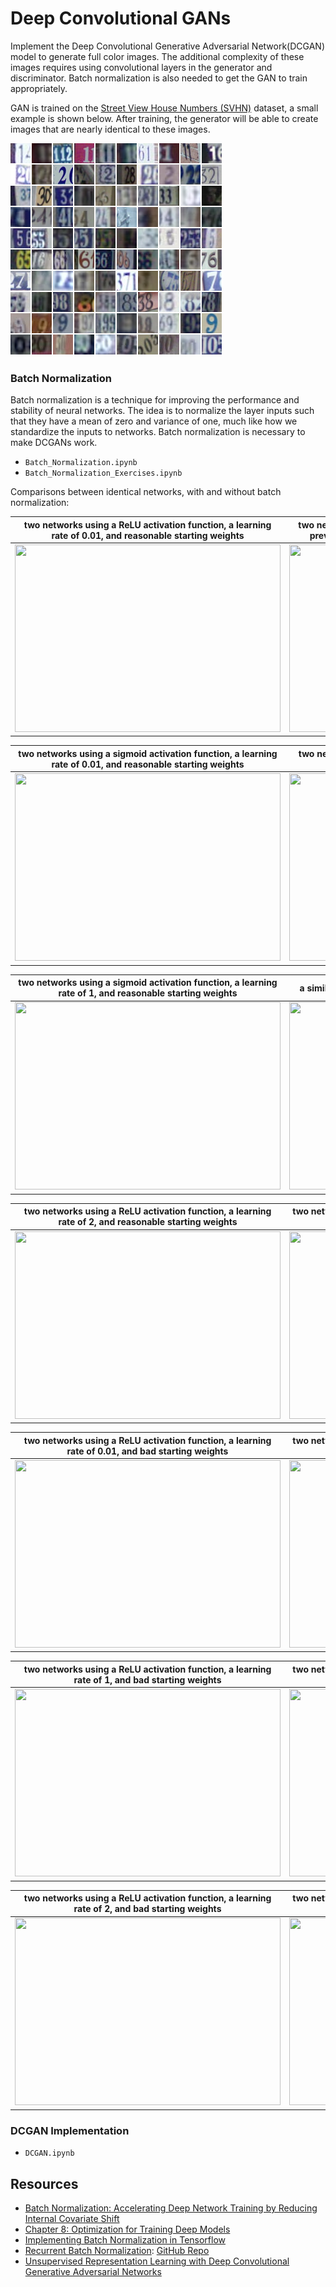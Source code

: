# Deep Convolutional GANs

Implement the Deep Convolutional Generative Adversarial Network(DCGAN) model to generate full color images. The additional complexity of these images requires using convolutional layers in the generator and discriminator. Batch normalization is also needed to get the GAN to train appropriately.

GAN is trained on the [Street View House Numbers (SVHN)](http://ufldl.stanford.edu/housenumbers/) dataset, a small example is shown below. After training, the generator will be able to create images that are nearly identical to these images.

![sample image](assets/32x32eg.png)


### Batch Normalization

Batch normalization is a technique for improving the performance and stability of neural networks. The idea is to normalize the layer inputs such that they have a mean of zero and variance of one, much like how we standardize the inputs to networks. Batch normalization is necessary to make DCGANs work.

* `Batch_Normalization.ipynb`
* `Batch_Normalization_Exercises.ipynb`

Comparisons between identical networks, with and without batch normalization: 

two networks using a ReLU activation function, a learning rate of 0.01, and reasonable starting weights |  two networks with the same hyperparameters used in the previous example, but only trains for 2000 iterations  
:------------------------------------------------------------------------------------------------------:|:------------------------------------------------------------------------------------------------------:
<img src="https://github.com/LuLi0077/DL/blob/master/Generative_Adversarial_Network/Deep_Convolutiona_GANs/assets/comp1.png" width="425" height="300">  |  <img src="https://github.com/LuLi0077/DL/blob/master/Generative_Adversarial_Network/Deep_Convolutiona_GANs/assets/comp2.png" width="425" height="300">  

two networks using a sigmoid activation function, a learning rate of 0.01, and reasonable starting weights |  two networks using a ReLU activation function, a learning rate of 1, and reasonable starting weights 
:---------------------------------------------------------------------------------------------------------:|:---------------------------------------------------------------------------------------------------------:
<img src="https://github.com/LuLi0077/DL/blob/master/Generative_Adversarial_Network/Deep_Convolutiona_GANs/assets/comp3.png" width="425" height="300">  |  <img src="https://github.com/LuLi0077/DL/blob/master/Generative_Adversarial_Network/Deep_Convolutiona_GANs/assets/comp4.png" width="425" height="300">  

two networks using a sigmoid activation function, a learning rate of 1, and reasonable starting weights |  a similar pair of networks trained for only 2000 iterations 
:------------------------------------------------------------------------------------------------------:|:---------------------------------------------------------------------------------------------------------:
<img src="https://github.com/LuLi0077/DL/blob/master/Generative_Adversarial_Network/Deep_Convolutiona_GANs/assets/comp5.png" width="425" height="300">  |  <img src="https://github.com/LuLi0077/DL/blob/master/Generative_Adversarial_Network/Deep_Convolutiona_GANs/assets/comp6.png" width="425" height="300"> 

two networks using a ReLU activation function, a learning rate of 2, and reasonable starting weights |  two networks using a sigmoid activation function, a learning rate of 2, and reasonable starting weights 
:---------------------------------------------------------------------------------------------------:|:---------------------------------------------------------------------------------------------------------:
<img src="https://github.com/LuLi0077/DL/blob/master/Generative_Adversarial_Network/Deep_Convolutiona_GANs/assets/comp7.png" width="425" height="300">  |  <img src="https://github.com/LuLi0077/DL/blob/master/Generative_Adversarial_Network/Deep_Convolutiona_GANs/assets/comp8.png" width="425" height="300"> 

two networks using a ReLU activation function, a learning rate of 0.01, and bad starting weights |  two networks using a sigmoid activation function, a learning rate of 0.01, and bad starting weights 
:-----------------------------------------------------------------------------------------------:|:---------------------------------------------------------------------------------------------------------:
<img src="https://github.com/LuLi0077/DL/blob/master/Generative_Adversarial_Network/Deep_Convolutiona_GANs/assets/comp9.png" width="425" height="300">  |  <img src="https://github.com/LuLi0077/DL/blob/master/Generative_Adversarial_Network/Deep_Convolutiona_GANs/assets/comp10.png" width="425" height="300"> 

two networks using a ReLU activation function, a learning rate of 1, and bad starting weights |  two networks using a sigmoid activation function, a learning rate of 1, and bad starting weights 
:--------------------------------------------------------------------------------------------:|:---------------------------------------------------------------------------------------------------------:
<img src="https://github.com/LuLi0077/DL/blob/master/Generative_Adversarial_Network/Deep_Convolutiona_GANs/assets/comp11.png" width="425" height="300">  |  <img src="https://github.com/LuLi0077/DL/blob/master/Generative_Adversarial_Network/Deep_Convolutiona_GANs/assets/comp12.png" width="425" height="300"> 

two networks using a ReLU activation function, a learning rate of 2, and bad starting weights |  two networks using a sigmoid activation function, a learning rate of 2, and bad starting weights 
:--------------------------------------------------------------------------------------------:|:---------------------------------------------------------------------------------------------------------:
<img src="https://github.com/LuLi0077/DL/blob/master/Generative_Adversarial_Network/Deep_Convolutiona_GANs/assets/comp13.png" width="425" height="300">  |  <img src="https://github.com/LuLi0077/DL/blob/master/Generative_Adversarial_Network/Deep_Convolutiona_GANs/assets/comp14.png" width="425" height="300"> 


### DCGAN Implementation

* `DCGAN.ipynb`


## Resources

* [Batch Normalization: Accelerating Deep Network Training by Reducing Internal Covariate Shift](https://arxiv.org/pdf/1502.03167.pdf)
* [Chapter 8: Optimization for Training Deep Models](http://www.deeplearningbook.org/contents/optimization.html)
* [Implementing Batch Normalization in Tensorflow](https://r2rt.com/implementing-batch-normalization-in-tensorflow.html)
* [Recurrent Batch Normalization](https://arxiv.org/pdf/1603.09025.pdf): [GitHub Repo](https://gist.github.com/spitis/27ab7d2a30bbaf5ef431b4a02194ac60)
* [Unsupervised Representation Learning with Deep Convolutional Generative Adversarial Networks](https://arxiv.org/pdf/1511.06434.pdf)

